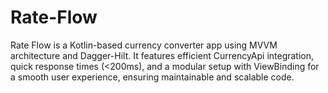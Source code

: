 # Rate-Flow
Rate Flow is a Kotlin-based currency converter app using MVVM architecture and Dagger-Hilt. It features efficient CurrencyApi integration, quick response times (&lt;200ms), and a modular setup with ViewBinding for a smooth user experience, ensuring maintainable and scalable code.
